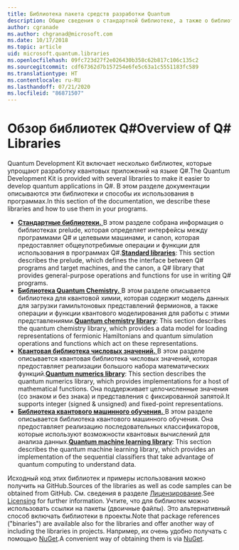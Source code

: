 ```yaml
---
title: Библиотека пакета средств разработки Quantum
description: Общие сведения о стандартной библиотеке, а также о библиотеках химии и числовых значений в составе Microsoft Quantum Development Kit.
author: cgranade
ms.author: chgranad@microsoft.com
ms.date: 10/17/2018
ms.topic: article
uid: microsoft.quantum.libraries
ms.openlocfilehash: 09fc723d27f2e026430b358c62b817c106c135c2
ms.sourcegitcommit: cdf67362d7b157254e6fe5c63a1c5551183fc589
ms.translationtype: HT
ms.contentlocale: ru-RU
ms.lasthandoff: 07/21/2020
ms.locfileid: "86871507"
---
```

# <a name="overview-of-q-libraries"></a><span data-ttu-id="19176-103">Обзор библиотек Q#</span><span class="sxs-lookup"><span data-stu-id="19176-103">Overview of Q# Libraries</span></span>
<span data-ttu-id="19176-104">Quantum Development Kit включает несколько библиотек, которые упрощают разработку квантовых приложений на языке Q#.</span><span class="sxs-lookup"><span data-stu-id="19176-104">The Quantum Development Kit is provided with several libraries to make it easier to develop quantum applications in Q#.</span></span>
<span data-ttu-id="19176-105">В этом разделе документации описываются эти библиотеки и способы их использования в программах.</span><span class="sxs-lookup"><span data-stu-id="19176-105">In this section of the documentation, we describe these libraries and how to use them in your programs.</span></span>

- <span data-ttu-id="19176-106">[**Стандартные библиотеки.** ](xref:microsoft.quantum.libraries.standard.intro) В этом разделе собрана информация о библиотеках prelude, которая определяет интерфейсы между программами Q# и целевыми машинами, и canon, которая предоставляет общеупотребимые операции и функции для использования в программах Q#.</span><span class="sxs-lookup"><span data-stu-id="19176-106">[**Standard libraries**](xref:microsoft.quantum.libraries.standard.intro): This section describes the prelude, which defines the interface between Q# programs and target machines, and the canon, a Q# library that provides general-purpose operations and functions for use in writing Q# programs.</span></span>
- <span data-ttu-id="19176-107">[**Библиотека Quantum Chemistry.** ](xref:microsoft.quantum.chemistry.concepts.intro) В этом разделе описывается библиотека для квантовой химии, которая содержит модель данных для загрузки гамильтоновых представлений фермионов, а также операции и функции квантового моделирования для работы с этими представлениями.</span><span class="sxs-lookup"><span data-stu-id="19176-107">[**Quantum chemistry library**](xref:microsoft.quantum.chemistry.concepts.intro): This section describes the quantum chemistry library, which provides a data model for loading representations of fermionic Hamiltonians and quantum simulation operations and functions which act on these representations.</span></span>
- <span data-ttu-id="19176-108">[**Квантовая библиотека числовых значений.** ](xref:microsoft.quantum.numerics.intro) В этом разделе описывается квантовая библиотека числовых значений, которая предоставляет реализации большого набора математических функций.</span><span class="sxs-lookup"><span data-stu-id="19176-108">[**Quantum numerics library**](xref:microsoft.quantum.numerics.intro): This section describes the quantum numerics library, which provides implementations for a host of mathematical functions.</span></span> <span data-ttu-id="19176-109">Она поддерживает целочисленные значения (со знаком и без знака) и представления с фиксированной запятой.</span><span class="sxs-lookup"><span data-stu-id="19176-109">It supports integer (signed & unsigned) and fixed-point representations.</span></span>
- <span data-ttu-id="19176-110">[**Библиотека квантового машинного обучения.** ](xref:microsoft.quantum.machine-learning.concepts.intro) В этом разделе описывается библиотека квантового машинного обучения. Она предоставляет реализацию последовательных классификаторов, которые используют возможности квантовых вычислений для анализа данных.</span><span class="sxs-lookup"><span data-stu-id="19176-110">[**Quantum machine learning library**](xref:microsoft.quantum.machine-learning.concepts.intro): This section describes the quantum machine learning library, which provides an implementation of the sequential classifiers that take advantage of quantum computing to understand data.</span></span>

<span data-ttu-id="19176-111">Исходный код этих библиотек и примеры использования можно получить на GitHub.</span><span class="sxs-lookup"><span data-stu-id="19176-111">Sources of the libraries as well as code samples can be obtained from GitHub.</span></span>
<span data-ttu-id="19176-112">См. сведения в разделе [Лицензирование](xref:microsoft.quantum.libraries.licensing).</span><span class="sxs-lookup"><span data-stu-id="19176-112">See [Licensing](xref:microsoft.quantum.libraries.licensing) for further information.</span></span> <span data-ttu-id="19176-113">Учтите, что для библиотек можно использовать ссылки на пакеты (двоичные файлы). Это альтернативный способ включать библиотеки в проекты.</span><span class="sxs-lookup"><span data-stu-id="19176-113">Note that package references ("binaries") are available also for the libraries and offer another way of including the libraries in projects.</span></span>
<span data-ttu-id="19176-114">Например, их очень удобно получать с помощью [NuGet](https://nuget.org).</span><span class="sxs-lookup"><span data-stu-id="19176-114">A convenient way of obtaining them is via [NuGet](https://nuget.org).</span></span>

